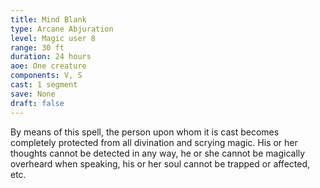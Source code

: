 ```yaml
---
title: Mind Blank
type: Arcane Abjuration
level: Magic user 8
range: 30 ft
duration: 24 hours
aoe: One creature
components: V, S
cast: 1 segment
save: None
draft: false
---
```


By means of this spell, the person upon whom it is cast becomes completely protected from all divination and scrying magic. His or her thoughts cannot be detected in any way, he or she cannot be magically overheard when speaking, his or her soul cannot be trapped or affected, etc.
